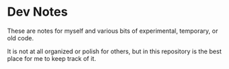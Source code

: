 # Dev Notes

These are notes for myself and various bits of experimental, temporary, or
old code.

It is not at all organized or polish for others, but in this repository is the
best place for me to keep track of it.